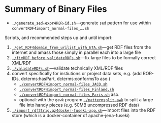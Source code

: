 # Summary of Binary Files

- [`./generate_sed-expr4ROR-id.sh`](./generate_sed-expr4ROR-id.sh)—generate `sed` pattern for use within `convertRDF4import_normal-files_….sh`

Scripts, and recommended steps up and until import:
1. [`./get_RDF4domain_from_urilist_with_ETA.sh`](./get_RDF4domain_from_urilist_with_ETA.sh)—get RDF files from the internet and amass those simply in parallel each into a large file
2. [`./fixRDF_before_validateRDFs.sh`](./fixRDF_before_validateRDFs.sh)—fix large files to be formally correct XML/RDF
3. [`./validateRDFs.sh`](./validateRDFs.sh)—validate technically XML/RDF files
4. convert specifically for instiutions or project data sets, e.g. (add ROR-IDs, dcterms:hasPart, dcterms:conformsTo aso.)
    - [`./convertRDF4import_normal-files_JACQ.sh`](./convertRDF4import_normal-files_JACQ.sh)
    - [`./convertRDF4import_normal-files_Finland.sh`](./convertRDF4import_normal-files_Finland.sh)
    - [`./convertRDF4import_normal-files_Paris.sh`](./convertRDF4import_normal-files_Paris.sh) aso.
    - optional: with the `gawk` program [`./patternsplit.awk`](./patternsplit.awk) to split a large file into handy pieces (e.g. 50MB uncompressed RDF data)
5. [`./import_rdf2trig.gz4docker-fuseki-app.sh`](./import_rdf2trig.gz4docker-fuseki-app.sh)—import files into the RDF store (which is a docker-container of apache-jena-fuseki)
